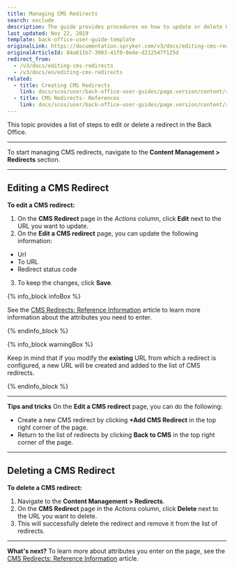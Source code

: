 ```yaml
---
title: Managing CMS Redirects
search: exclude
description: The guide provides procedures on how to update or delete URL redirects in the Back Office.
last_updated: Nov 22, 2019
template: back-office-user-guide-template
originalLink: https://documentation.spryker.com/v3/docs/editing-cms-redirects
originalArticleId: 84a611b7-3903-41f0-8e4e-d212547f125d
redirect_from:
  - /v3/docs/editing-cms-redirects
  - /v3/docs/en/editing-cms-redirects
related:
  - title: Creating CMS Redirects
    link: docs/scos/user/back-office-user-guides/page.version/content/redirects/creating-cms-redirects.html
  - title: CMS Redirects- References
    link: docs/scos/user/back-office-user-guides/page.version/content/redirects/references/cms-redirects-references.html
---
```


This topic provides a list of steps to edit or delete a redirect in the Back Office.
***
To start managing CMS redirects, navigate to the **Content Management > Redirects** section.
***

## Editing a CMS Redirect

**To edit a CMS redirect:**
1. On the **CMS Redirect** page in the _Actions_ column, click **Edit** next to the URL you want to update.
2. On the **Edit a CMS redirect** page, you can update the following information:

  * Url
  * To URL
  * Redirect status code
3. To keep the changes, click **Save**.

{% info_block infoBox %}

See the [CMS Redirects: Reference Information](/docs/scos/user/back-office-user-guides/{{page.version}}/content/redirects/references/cms-redirects-references.html) article to learn more information about the attributes you need to enter.

{% endinfo_block %}

{% info_block warningBox %}

Keep in mind that if you modify the **existing** URL from which a redirect is configured, a new URL will be created and added to the list of CMS redirects.

{% endinfo_block %}
***

**Tips and tricks**
On the **Edit a CMS redirect** page, you can do the following:

* Create a new CMS redirect by clicking **+Add CMS Redirect** in the top right corner of the page.
* Return to the list of redirects by clicking **Back to CMS** in the top right corner of the page.
***

## Deleting a CMS Redirect 

**To delete a CMS redirect:**
1. Navigate to the **Content Management > Redirects**. 
2. On the **CMS Redirect** page in the _Actions_ column, click **Delete** next to the URL you want to delete. 
3. This will successfully delete the redirect and remove it from the list of redirects.
***

**What's next?**
To learn more about attributes you enter on the page, see the [CMS Redirects: Reference Information](/docs/scos/user/back-office-user-guides/{{page.version}}/content/redirects/references/cms-redirects-references.html) article.
